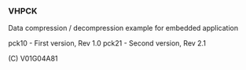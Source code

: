 ### VHPCK

Data compression / decompression example for embedded application

pck10 - First version, Rev 1.0
pck21 - Second version, Rev 2.1

(C) V01G04A81
